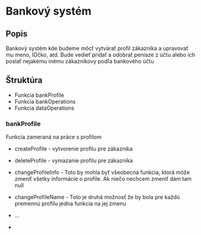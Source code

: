 # Bankový systém

## Popis
Bankový systém kde budeme môcť vytvárať profil zákazníka a upravovať mu meno, IDčko, atd. Bude vedieť pridať a odobrať peniaze z účtu alebo ich poslať nejakému inému zákazníkovy podľa bankového účtu



## Štruktúra

- Funkcia bankProfile
- Funkcia bankOperations
- Funkcia dataOperations

### bankProfile
Funkcia zameraná na práce s profilom
- createProfile - vytvorenie profilu pre zákazníka
- deleteProfile - vymazanie profilu pre zákazníka
- changeProfileInfo - Toto by mohla byť všeobecná funkcia, ktorá môže zmeniť všetky informácie o profile. Ak niečo nechcem zmeniť dám tam null
- changeProfileName - Toto je druhá možnosť že by bola pre každú premennú profilu jedna funkcia na jej zmenu
- ...

- 

